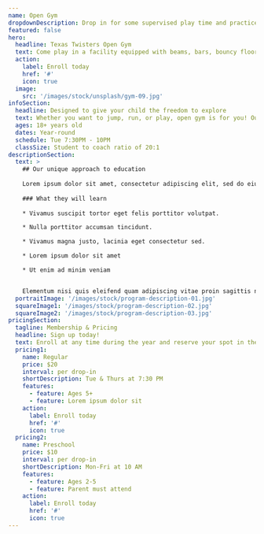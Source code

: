 ```yaml
---
name: Open Gym
dropdownDescription: Drop in for some supervised play time and practice skills at your own pace.
featured: false
hero:
  headline: Texas Twisters Open Gym
  text: Come play in a facility equipped with beams, bars, bouncy floors, a Tumbl Trak, and more! It's gymnastics, your way. Go have fun!
  action:
    label: Enroll today
    href: '#'
    icon: true
  image:
    src: '/images/stock/unsplash/gym-09.jpg'
infoSection:
  headline: Designed to give your child the freedom to explore
  text: Whether you want to jump, run, or play, open gym is for you! Our experienced coaching staff is right there to keep you safe and maybe even play a game or two. It's your time to shine!
  ages: 18+ years old
  dates: Year-round
  schedule: Tue 7:30PM - 10PM
  classSize: Student to coach ratio of 20:1
descriptionSection:
  text: >
    ## Our unique approach to education
            
    Lorem ipsum dolor sit amet, consectetur adipiscing elit, sed do eiusmod tempor incididunt ut labore et dolore magna aliqua. Nisl pretium fusce id velit ut. Id porta nibh venenatis cras sed felis eget velit. Ut morbi tincidunt augue interdum velit. Ipsum faucibus vitae aliquet nec ullamcorper sit amet. Viverra orci sagittis eu volutpat odio facilisis mauris. Diam quis enim lobortis scelerisque fermentum. Viverra mauris in aliquam sem fringilla. 
        
    ### What they will learn
          
    * Vivamus suscipit tortor eget felis porttitor volutpat.

    * Nulla porttitor accumsan tincidunt.

    * Vivamus magna justo, lacinia eget consectetur sed.

    * Lorem ipsum dolor sit amet

    * Ut enim ad minim veniam


    Elementum nisi quis eleifend quam adipiscing vitae proin sagittis nisl. Viverra vitae congue eu consequat ac felis donec et odio. Euismod nisi porta lorem mollis aliquam ut porttitor. Sed nisi lacus sed viverra tellus. Augue lacus viverra vitae congue eu consequat ac felis donec. Elementum pulvinar etiam non quam lacus. Ut venenatis tellus in metus vulputate. Ultrices dui sapien eget mi proin sed libero enim. Id velit ut tortor pretium viverra suspendisse.
  portraitImage: '/images/stock/program-description-01.jpg'
  squareImage1: '/images/stock/program-description-02.jpg'
  squareImage2: '/images/stock/program-description-03.jpg'
pricingSection:
  tagline: Membership & Pricing
  headline: Sign up today!
  text: Enroll at any time during the year and reserve your spot in the class. Our curriculum makes learning fun and safe.
  pricing1:
    name: Regular
    price: $20
    interval: per drop-in
    shortDescription: Tue & Thurs at 7:30 PM
    features:
      - feature: Ages 5+
      - feature: Lorem ipsum dolor sit
    action:
      label: Enroll today
      href: '#'
      icon: true
  pricing2:
    name: Preschool
    price: $10
    interval: per drop-in
    shortDescription: Mon-Fri at 10 AM
    features:
      - feature: Ages 2-5
      - feature: Parent must attend
    action:
      label: Enroll today
      href: '#'
      icon: true
---
```

